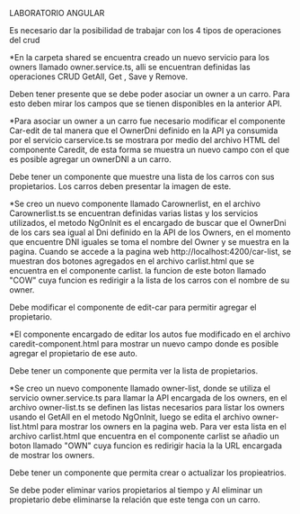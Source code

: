 LABORATORIO ANGULAR

Es necesario dar la posibilidad de trabajar con los 4 tipos de operaciones del
crud

*En la carpeta shared se encuentra creado un nuevo servicio para los owners llamado owner.service.ts, alli se encuentran definidas las operaciones CRUD GetAll, Get , Save y Remove.

Deben tener presente que se debe poder asociar un owner a un carro. Para
esto deben mirar los campos que se tienen disponibles en la anterior API.

*Para asociar un owner a un carro fue necesario modificar el componente Car-edit de tal manera que el OwnerDni definido en la API ya consumida por el servicio carservice.ts se mostrara por medio del archivo HTML del componente Caredit, de esta forma se muestra un nuevo campo con el que es posible agregar un ownerDNI a un carro.

Debe tener un componente que muestre una lista de los carros con sus
propietarios. Los carros deben presentar la imagen de este.

*Se creo un nuevo componente llamado Carownerlist, en el archivo Carownerlist.ts se encuentran definidas varias listas y los servicios utilizados, el metodo NgOnInit es el encargado de buscar que el OwnerDni de los cars sea igual al Dni definido en la API de los Owners, en el momento que encuentre DNI iguales se toma el nombre del Owner y se muestra en la pagina. Cuando se accede a la pagina web http://localhost:4200/car-list, se muestran dos botones agregados en el archivo carlist.html que se encuentra en el componente carlist. la funcion de este boton llamado "COW" cuya funcion es redirigir a la lista de los carros con el nombre de su owner. 

Debe modificar el componente de edit-car para permitir agregar el
propietario.

*El componente encargado de editar los autos fue modificado en el archivo caredit-component.html para mostrar un nuevo campo donde es posible agregar el propietario de ese auto.

Debe tener un componente que permita ver la lista de propietarios.

*Se creo un nuevo componente llamado owner-list, donde se utiliza el servicio owner.service.ts para llamar la API encargada de los owners, en el archivo owner-list.ts se definen las listas necesarios para listar los owners usando el GetAll en el metodo NgOnInit, luego se edita el archivo owner-list.html para mostrar los owners en la pagina web. Para ver esta lista en el archivo carlist.html que encuentra en el componente carlist se añadio un boton llamado "OWN" cuya funcion es redirigir hacia la la URL encargada de mostrar los owners.

Debe tener un componente que permita crear o actualizar los propieatrios.



Se debe poder eliminar varios propietarios al tiempo y Al eliminar un propietario debe eliminarse la relación que este tenga con un
carro.


